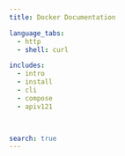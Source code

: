 ```yaml
---
title: Docker Documentation

language_tabs:
  - http
  - shell: curl

includes:
  - intro
  - install
  - cli
  - compose
  - apiv121
  


search: true
---
```




